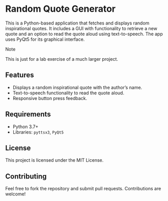 # Random Quote Generator
This is a Python-based application that fetches and displays random inspirational quotes. It includes a GUI with functionality to retrieve a new quote and an option to read the quote aloud using text-to-speech. The app uses PyQt5 for its graphical interface.

> [!NOTE]
> This is just for a lab exercise of a much larger project.

## Features
- Displays a random inspirational quote with the author’s name.
- Text-to-speech functionality to read the quote aloud.
- Responsive button press feedback.

## Requirements
- Python 3.7+
- Libraries: `pyttsx3`, `PyQt5`

## License
This project is licensed under the MIT License.

## Contributing
Feel free to fork the repository and submit pull requests. Contributions are welcome!